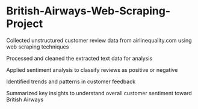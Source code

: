 # British-Airways-Web-Scraping-Project

Collected unstructured customer review data from airlinequality.com using web scraping techniques

Processed and cleaned the extracted text data for analysis

Applied sentiment analysis to classify reviews as positive or negative

Identified trends and patterns in customer feedback

Summarized key insights to understand overall customer sentiment toward British Airways
